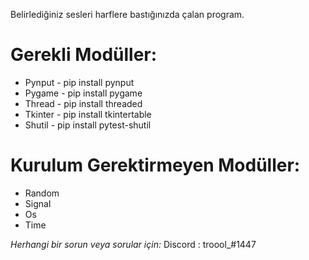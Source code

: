 Belirlediğiniz sesleri harflere bastığınızda çalan program.

# **Gerekli Modüller:**
- Pynput - pip install pynput
- Pygame - pip install pygame
- Thread - pip install threaded
- Tkinter - pip install tkintertable
- Shutil - pip install pytest-shutil

# **Kurulum Gerektirmeyen Modüller:**
- Random
- Signal
- Os
- Time


*Herhangi bir sorun veya sorular için:*
Discord : troool_#1447
